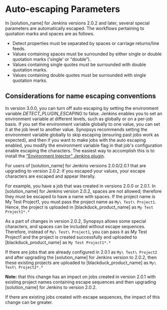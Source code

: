 # Auto-escaping Parameters
In [solution_name] for Jenkins versions 2.0.2 and later, several special parameters are automatically escaped. The workflows pertaining to quotation marks and spaces are as follows.

- Detect properties must be separated by spaces or carriage returns/line feeds.
- Values containing spaces must be surrounded by either single or double quotation marks ('single' or “double”).
- Values containing single quotes must be surrounded with double quotation marks.
- Values containing double quotes must be surrounded with single quotation marks.
## Considerations for name escaping conventions
In version 3.0.0, you can turn off auto escaping by setting the environment variable *DETECT\_PLUGIN\_ESCAPING* to false.
Jenkins enables you to set an environment variable at different levels, such as globally or on a per-job basis. If you set the environment variable globally to one value, you can set it at the job level to another value. Synopsys recommends setting the environment variable globally to skip escaping (ensuring past jobs work as expected), and then if you want to make jobs with the auto escaping enabled, you modify the environment variable flag in that job's configuration enable escaping the characters. The easiest way to accomplish this is to install the ["Environment Injector" Jenkins plugin](https://plugins.jenkins.io/envinject/).

For users of [solution_name] for Jenkins versions 2.0.0/2.0.1 that are upgrading to version 2.0.2: if you escaped your values, your escape characters are escaped and appear literally.

For example, you have a job that was created in versions 2.0.0 or 2.0.1. In [solution_name] for Jenkins version 2.0.2, spaces are not allowed; therefore they must be escaped to have a name with spaces. If the project name is My Test Project1, you must pass the project name as `My\ Test\ Project1`. Hence, the project is uploaded in [blackduck_product_name] as `My Test Project1*.*`

As a part of changes in version 2.0.2, Synopsys allows some special characters, and spaces can be included without escape sequences. Therefore, instead of `My\ Test\ Project1`, you can pass it as My Test Project1 and the project is created successfully and uploaded to [blackduck_product_name] as `My Test Project1*.*`

If there are jobs that are already configured in 2.0.1 as `My\ Test\ Project2` and after upgrading the [solution_name] for Jenkins version to 2.0.2, then these existing projects are uploaded to [blackduck_product_name] as `My\ Test\ Project2*.*`

**Note:** that this change has an impact on jobs created in version 2.0.1 with existing project names containing escape sequences and then upgrading [solution_name] for Jenkins to version 2.0.2.

If there are existing jobs created with escape sequences, the impact of this change can be greater.
